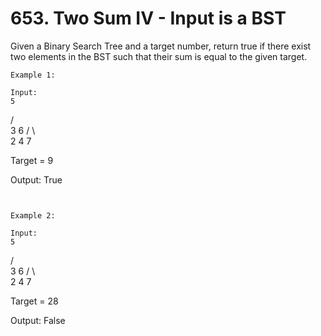 # 653. Two Sum IV - Input is a BST

Given a Binary Search Tree and a target number, return true if there exist two elements in
        the BST such that their sum is equal to the given target.

    Example 1:

    Input:
    5
   / \
  3   6
 / \   \
2   4   7

Target = 9

Output: True

     

    Example 2:

    Input:
    5
   / \
  3   6
 / \   \
2   4   7

Target = 28

Output: False